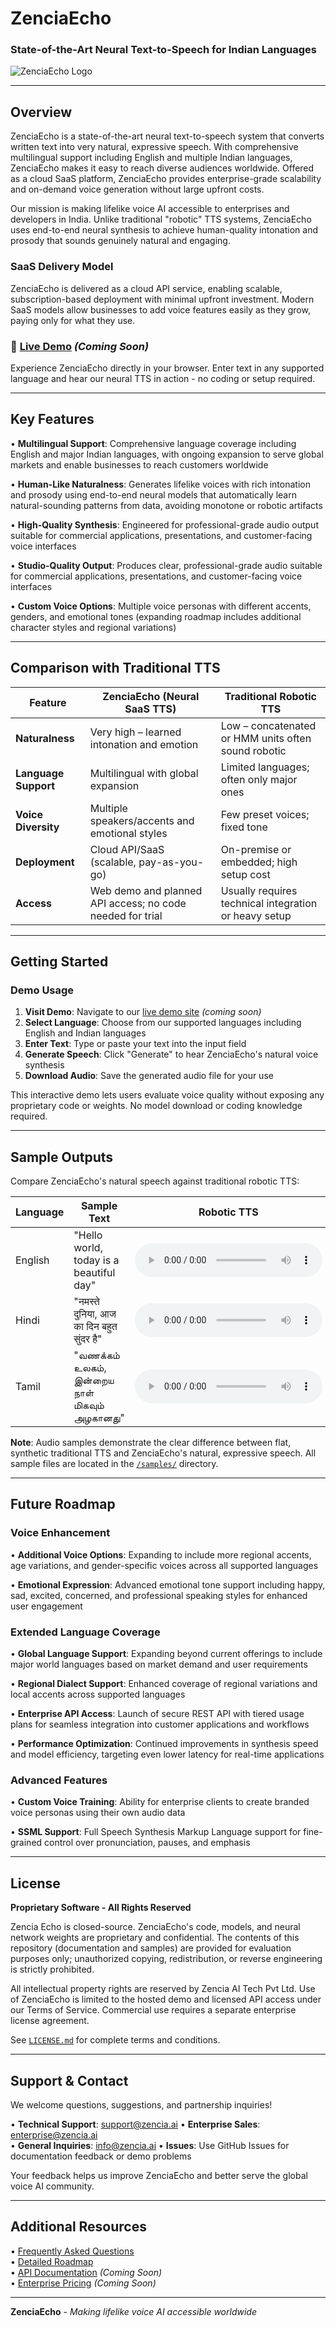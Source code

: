 # ZenciaEcho
### State-of-the-Art Neural Text-to-Speech for Indian Languages

![ZenciaEcho Logo](assets/logo.gif)

---

## Overview

ZenciaEcho is a state-of-the-art neural text-to-speech system that converts written text into very natural, expressive speech. With comprehensive multilingual support including English and multiple Indian languages, ZenciaEcho makes it easy to reach diverse audiences worldwide. Offered as a cloud SaaS platform, ZenciaEcho provides enterprise-grade scalability and on-demand voice generation without large upfront costs.

Our mission is making lifelike voice AI accessible to enterprises and developers in India. Unlike traditional "robotic" TTS systems, ZenciaEcho uses end-to-end neural synthesis to achieve human-quality intonation and prosody that sounds genuinely natural and engaging.

### SaaS Delivery Model

ZenciaEcho is delivered as a cloud API service, enabling scalable, subscription-based deployment with minimal upfront investment. Modern SaaS models allow businesses to add voice features easily as they grow, paying only for what they use.

### 🎯 [Live Demo](https://demo.zenciaecho.ai) *(Coming Soon)*
Experience ZenciaEcho directly in your browser. Enter text in any supported language and hear our neural TTS in action - no coding or setup required.

---

## Key Features

• **Multilingual Support**: Comprehensive language coverage including English and major Indian languages, with ongoing expansion to serve global markets and enable businesses to reach customers worldwide

• **Human-Like Naturalness**: Generates lifelike voices with rich intonation and prosody using end-to-end neural models that automatically learn natural-sounding patterns from data, avoiding monotone or robotic artifacts

• **High-Quality Synthesis**: Engineered for professional-grade audio output suitable for commercial applications, presentations, and customer-facing voice interfaces

• **Studio-Quality Output**: Produces clear, professional-grade audio suitable for commercial applications, presentations, and customer-facing voice interfaces

• **Custom Voice Options**: Multiple voice personas with different accents, genders, and emotional tones (expanding roadmap includes additional character styles and regional variations)

---

## Comparison with Traditional TTS

| Feature | ZenciaEcho (Neural SaaS TTS) | Traditional Robotic TTS |
|---------|------------------------------|------------------------|
| **Naturalness** | Very high – learned intonation and emotion | Low – concatenated or HMM units often sound robotic |
| **Language Support** | Multilingual with global expansion | Limited languages; often only major ones |
| **Voice Diversity** | Multiple speakers/accents and emotional styles | Few preset voices; fixed tone |
| **Deployment** | Cloud API/SaaS (scalable, pay-as-you-go) | On-premise or embedded; high setup cost |
| **Access** | Web demo and planned API access; no code needed for trial | Usually requires technical integration or heavy setup |

---

## Getting Started

### Demo Usage

1. **Visit Demo**: Navigate to our [live demo site](https://demo.zenciaecho.ai) *(coming soon)*
2. **Select Language**: Choose from our supported languages including English and Indian languages
3. **Enter Text**: Type or paste your text into the input field
4. **Generate Speech**: Click "Generate" to hear ZenciaEcho's natural voice synthesis
5. **Download Audio**: Save the generated audio file for your use

This interactive demo lets users evaluate voice quality without exposing any proprietary code or weights. No model download or coding knowledge required.

---

## Sample Outputs

Compare ZenciaEcho's natural speech against traditional robotic TTS:

| Language | Sample Text | Robotic TTS | ZenciaEcho Output |
|----------|-------------|-------------|-------------------|
| English | "Hello world, today is a beautiful day" | <audio controls><source src="samples/english_robotic.wav" type="audio/wav"></audio> | <audio controls><source src="samples/english_zenciaecho.wav" type="audio/wav"></audio> |
| Hindi | "नमस्ते दुनिया, आज का दिन बहुत सुंदर है" | <audio controls><source src="samples/hindi_robotic.wav" type="audio/wav"></audio> | <audio controls><source src="samples/hindi_zenciaecho.wav" type="audio/wav"></audio> |
| Tamil | "வணக்கம் உலகம், இன்றைய நாள் மிகவும் அழகானது" | <audio controls><source src="samples/tamil_robotic.wav" type="audio/wav"></audio> | <audio controls><source src="samples/tamil_zenciaecho.wav" type="audio/wav"></audio> |

**Note**: Audio samples demonstrate the clear difference between flat, synthetic traditional TTS and ZenciaEcho's natural, expressive speech. All sample files are located in the [`/samples/`](samples/) directory.

---

## Future Roadmap

### Voice Enhancement
• **Additional Voice Options**: Expanding to include more regional accents, age variations, and gender-specific voices across all supported languages

• **Emotional Expression**: Advanced emotional tone support including happy, sad, excited, concerned, and professional speaking styles for enhanced user engagement

### Extended Language Coverage
• **Global Language Support**: Expanding beyond current offerings to include major world languages based on market demand and user requirements

• **Regional Dialect Support**: Enhanced coverage of regional variations and local accents across supported languages

• **Enterprise API Access**: Launch of secure REST API with tiered usage plans for seamless integration into customer applications and workflows

• **Performance Optimization**: Continued improvements in synthesis speed and model efficiency, targeting even lower latency for real-time applications

### Advanced Features
• **Custom Voice Training**: Ability for enterprise clients to create branded voice personas using their own audio data

• **SSML Support**: Full Speech Synthesis Markup Language support for fine-grained control over pronunciation, pauses, and emphasis

---
## License

**Proprietary Software - All Rights Reserved**

Zencia Echo is closed-source. ZenciaEcho's code, models, and neural network weights are proprietary and confidential. The contents of this repository (documentation and samples) are provided for evaluation purposes only; unauthorized copying, redistribution, or reverse engineering is strictly prohibited.

All intellectual property rights are reserved by Zencia AI Tech Pvt Ltd. Use of ZenciaEcho is limited to the hosted demo and licensed API access under our Terms of Service. Commercial use requires a separate enterprise license agreement.

See [`LICENSE.md`](LICENSE.md) for complete terms and conditions.

---

## Support & Contact

We welcome questions, suggestions, and partnership inquiries!

• **Technical Support**: [support@zencia.ai](mailto:support@zencia.ai)
• **Enterprise Sales**: [enterprise@zencia.ai](mailto:enterprise@zencia.ai)  
• **General Inquiries**: [info@zencia.ai](mailto:info@zencia.ai)
• **Issues**: Use GitHub Issues for documentation feedback or demo problems

Your feedback helps us improve ZenciaEcho and better serve the global voice AI community.

---

## Additional Resources

• [Frequently Asked Questions](docs/faq.md)  
• [Detailed Roadmap](docs/roadmap.md)  
• [API Documentation](docs/api.md) *(Coming Soon)*  
• [Enterprise Pricing](docs/pricing.md) *(Coming Soon)*

---

**ZenciaEcho** - *Making lifelike voice AI accessible worldwide*

